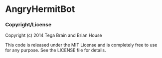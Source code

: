 AngryHermitBot
==============


### Copyright/License

Copyright (c) 2014 Tega Brain and Brian House

This code is released under the MIT License and is completely free to use for any purpose. See the LICENSE file for details.
